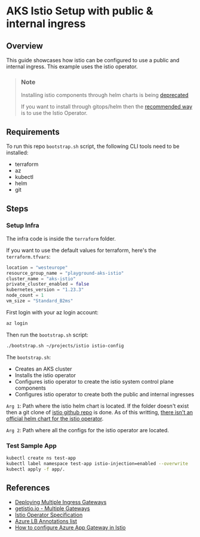 # AKS Istio Setup with public & internal ingress

## Overview

This guide showcases how istio can be configured to use a public and internal ingress.
This example uses the istio operator.

> ### Note
> Installing istio components through helm charts is being [deprecated](https://discuss.istio.io/t/timelines-for-helm-installation-deprecation/4709/13)
>
> If you want to install through gitops/helm then the [recommended way](https://discuss.istio.io/t/istios-helm-support-in-2020/5535/24) is to use the Istio Operator.

## Requirements

To run this repo `bootstrap.sh` script, the following CLI tools need to be installed:
- terraform
- az
- kubectl
- helm
- git

## Steps

### Setup Infra

The infra code is inside the `terraform` folder.

If you want to use the default values for terraform, here's the `terraform.tfvars`:

```terraform
location = "westeurope"
resource_group_name = "playground-aks-istio"
cluster_name = "aks-istio"
private_cluster_enabled = false
kubernetes_version = "1.23.3"
node_count = 1
vm_size = "Standard_B2ms"
```

First login with your az login account:
```sh
az login
```

Then run the `bootstrap.sh` script:
```sh
./bootstrap.sh ~/projects/istio istio-config
```

The `bootstrap.sh`:
- Creates an AKS cluster
- Installs the istio operator
- Configures istio operator to create the istio system control plane components
- Configures istio operator to create both the public and internal ingresses

`Arg 1`: Path where the istio helm chart is located. If the folder doesn't exist then a git clone of [istio github repo](https://github.com/istio/istio) is done. As of this writting, [there isn't an official helm chart for the istio operator](https://istio.io/latest/docs/setup/install/operator/#deploy-the-istio-operator).

`Arg 2`: Path where all the configs for the istio operator are located.


### Test Sample App

```sh
kubectl create ns test-app
kubectl label namespace test-app istio-injection=enabled --overwrite 
kubectl apply -f app/.
```

## References

- [Deploying Multiple Ingress Gateways](https://www.youtube.com/watch?v=QIkryA8HnQ0&list=PLm51GPKRAmTnMzTf9N95w_yXo7izg80Jc&index=13&t=1530s&ab_channel=Tetrate)
- [getistio.io - Multiple Gateways](https://getistio.io/istio-in-practice/multiple-ingress-gateways)
- [Istio Operator Specification](https://istio.io/latest/docs/reference/config/istio.operator.v1alpha1)
- [Azure LB Annotations list](https://kubernetes-sigs.github.io/cloud-provider-azure/topics/loadbalancer/#loadbalancer-annotations)
- [How to configure Azure App Gateway in Istio](https://stackoverflow.com/questions/60113682/how-to-configure-azure-app-gateway-in-istio)
